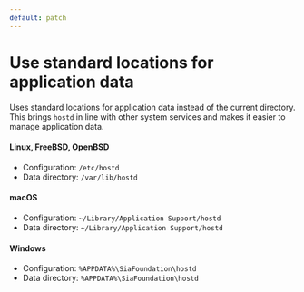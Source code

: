 ```yaml
---
default: patch
---
```


# Use standard locations for application data

Uses standard locations for application data instead of the current directory. This brings `hostd` in line with other system services and makes it easier to manage application data.

#### Linux, FreeBSD, OpenBSD
- Configuration: `/etc/hostd`
- Data directory: `/var/lib/hostd`

#### macOS
- Configuration: `~/Library/Application Support/hostd`
- Data directory: `~/Library/Application Support/hostd`

#### Windows
- Configuration: `%APPDATA%\SiaFoundation\hostd`
- Data directory: `%APPDATA%\SiaFoundation\hostd`
